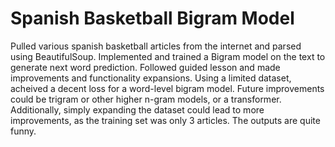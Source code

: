 # Spanish Basketball Bigram Model

Pulled various spanish basketball articles from the internet and parsed using BeautifulSoup. Implemented and trained a Bigram model on the text to generate next word prediction. Followed guided lesson and made improvements and functionality expansions. Using a limited dataset, acheived a decent loss for a word-level bigram model. Future improvements could be trigram or other higher n-gram models, or a transformer. Additionally, simply expanding the dataset could lead to more improvements, as the training set was only 3 articles. The outputs are quite funny.
